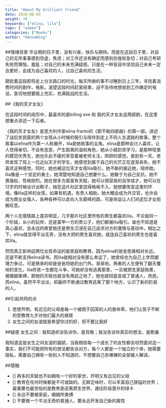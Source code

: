 ```yaml
---
title: "About My brilliant friend"
date: 2019-06-03
weight: 70
keywords: ["elina, lila"]
tags: [ "women"]
categories: ["Books"]
author: "KennaNing"
---
```


##情绪背景
毕业期的日子里，没有兴奋，快乐与期待。而是在这段日子里，对自己的无所事事感到空虚，焦虑；对工作还没有确定而感到彷徨和急切；对自己考研失败而懊恼，羞耻；对自己的未来充满疑惑。只是在一种盲目中坚信自己未来一定会更好，会成为自己喜欢的人，过自己喜欢的生活。

蹉跎着这段即将走上分叉路口的时光，每天所做的事不过睡到日上三竿，寻找着消费时间的剧作，电影。渴望这段时间赶紧结束，迫不及待地想收到工作确定的电话，急切地想要踏上充实，充满挑战的生活。

##《我的天才女友》

在这段时间的阅历中，最喜欢的是killing eve 和 我的天才女友这两部剧，在这里想重点讲述一下后者。

《我的天才女友》是意大利作家elina franto的《那不勒四部曲》的第一部。讲述了战后贫民窟的两个女孩从小时候的吸引与陪伴到走上不同人生道路的故事。整个故事以elina作为第一人称展开，lila是她故事的主角。elina是那种会讨人喜欢，让人觉得亲切，不会有恶意，产生距离的温和角色，她从小就刻苦学习，是那种班里的模范优秀生，她也乐此不疲的享受着被老师关注，照顾的感觉。直到有一天，老师发现了班上一位近似天才的学生，她感觉到属于自己的光芒正在逐渐丧失，她不喜欢这种感觉。同时，她也被这位天才女孩lila吸引，她不断的接近她，陪伴她。lila像是一个坚定的勇士，她清楚地知道自己想要什么，她敢于为自己反抗，她不畏强权，性格刚烈。她在很多方面富有天赋，她可以很容易的自学成才，她可以在12岁的时候设计出鞋子，她在这片社区里显得格格不入，她想要改变这里的环境。像lila这样的女孩，如果有机遇，有贵人相助，她大概会成为外交官，也许会成为商业女强人，各种各种可以走向人生巅峰的路，可是命运让人们对这位才女扼腕叹息。

两个人在感情路上差异明显，几乎那片社区里所有的男生都喜欢lila，不论是同一个阶级，从小的玩伴，还是富甲一方的贵公子，他们都被lila吸引。谁也不知道是真心喜欢，会永远的疼爱她还是男生沉浸在自己追求对方的激情与感动中。相比之下，elina就显得平淡无奇，没有大把的男生喜欢她，就连自己喜欢的男生也是喜欢lila。

然而真正影响这两位女孩命运的是家庭和教育。因为elina的爸爸思维相对长远，还是不断支持elina读书。而lila就相对没有那么幸运了，她曾经也为自己上学而据理力争过，可是换来的却是爸爸将她扔出门外。渐渐地，两者的人生便有了翻天覆地的变化，lila终其一生都在斗争，可她却没有逃离那里，一旦被原生家庭拖累，被婚姻束缚，那她的天赋也就没有用武之地了，她也就彻底变成了普通人，庶民。而elina，虽然平平淡淡，却最终不断通过教育逃离了那个地方，认识了新的阶层的人。

##引起共鸣的点

1. 思想开明，有远见的父母是每一个被困于囚笼的人的救命草，他们让孩子不断的受教育九岁对他们最大的救赎
2. 女生之间的友谊就是希望你过的好，但不要比我好

##疑惑
女生之间：我知道却没告诉你，是背叛；我没告诉你真实的想法，是欺骗

我知道这是女生之间友谊的猫腻，当我相信每一个成长了的女性都会坦然面对这一事实，我们不可能把所有的想法都告诉对方，每个人都是一个独立的个体，她需要隐私，需要自己拥有一些别人不知道的，不想要自己赤裸裸的全部被人解读。

##感触

- [] 再多的天赋也不如拥有一个好的家世，开明又有远见的父母
- [] 教育在任何时候都是不可或缺的。无聊乏味时，可以丰富自己狭隘的世界；最重要也最世俗的是教育是逃离原生世界，通往阶级晋升的绿卡
- [] 永远不要被家庭，婚姻所束缚
- [] 不要做一个平淡无奇的普通人，要永远开发自己新的属性